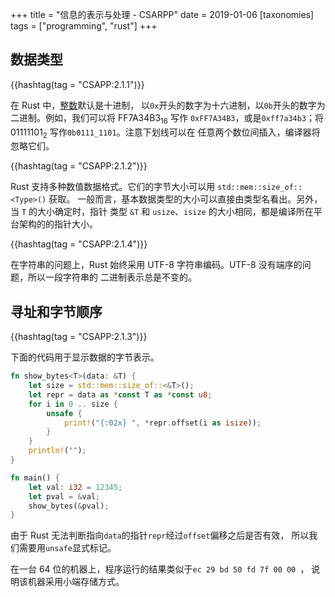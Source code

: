 +++
title = "信息的表示与处理 - CSARPP"
date = 2019-01-06
[taxonomies]
tags = ["programming", "rust"]
+++

<!-- more -->


## 数据类型

{{hashtag(tag = "CSAPP:2.1.1")}}

在 Rust 中，[整数](https://doc.rust-lang.org/reference/tokens.html#number-literals)默认是十进制，
以`0x`开头的数字为十六进制，以`0b`开头的数字为二进制。例如，我们可以将 FF7A34B3<sub>16</sub> 写作
`0xFF7A34B3`，或是`0xff7a34b3`；将 01111101<sub>2</sub> 写作`0b0111_1101`。注意下划线可以在
任意两个数位间插入，编译器将忽略它们。

{{hashtag(tag = "CSAPP:2.1.2")}}

Rust 支持多种数值数据格式。它们的字节大小可以用 `std::mem::size_of::<Type>()` 获取。
一般而言，基本数据类型的大小可以直接由类型名看出。另外，当 `T` 的大小确定时，指针
类型 `&T` 和 `usize`、`isize` 的大小相同，都是编译所在平台架构的的指针大小。

{{hashtag(tag = "CSAPP:2.1.4")}}

在字符串的问题上，Rust 始终采用 UTF-8 字符串编码。UTF-8 没有端序的问题，所以一段字符串的
二进制表示总是不变的。

## 寻址和字节顺序

{{hashtag(tag = "CSAPP:2.1.3")}}

下面的代码用于显示数据的字节表示。

``` rust
fn show_bytes<T>(data: &T) {
    let size = std::mem::size_of::<&T>();
    let repr = data as *const T as *const u8;
    for i in 0 .. size {
        unsafe {
            print!("{:02x} ", *repr.offset(i as isize));
        }
    }
    println!("");
}

fn main() {
    let val: i32 = 12345;
    let pval = &val;
    show_bytes(&pval);
}
```

由于 Rust 无法判断指向`data`的指针`repr`经过`offset`偏移之后是否有效，
所以我们需要用`unsafe`显式标记。

在一台 64 位的机器上，程序运行的结果类似于`ec 29 bd 50 fd 7f 00 00 `，
说明该机器采用小端存储方式。

